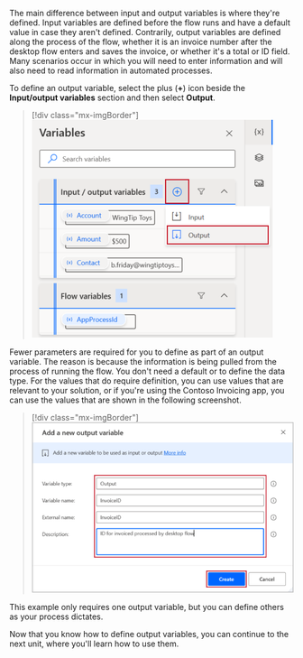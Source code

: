 The main difference between input and output variables is where they're defined. Input variables are defined before the flow runs and have a default value in case they aren't defined. Contrarily, output variables are defined along the process of the flow, whether it is an invoice number after the desktop flow enters and saves the invoice, or whether it's a total or ID field. Many scenarios occur in which you will need to enter information and will also need to read information in automated processes.

To define an output variable, select the plus (**+**) icon beside the **Input/output variables** section and then select **Output**.

> [!div class="mx-imgBorder"]
> [![Screenshot of the Variables dialog box with the plus icon selected and Output highlighted.](../media/11-add-output-variable.png)](../media/11-add-output-variable.png#lightbox)

Fewer parameters are required for you to define as part of an output variable. The reason is because the information is being pulled from the process of running the flow. You don't need a default or to define the data type. For the values that do require definition, you can use values that are relevant to your solution, or if you're using the Contoso Invoicing app, you can use the values that are shown in the following screenshot.

> [!div class="mx-imgBorder"]
> [![Screenshot of the Add a new output variable dialog box.](../media/12-output-variable-info.png)](../media/12-output-variable-info.png#lightbox)

This example only requires one output variable, but you can define others as your process dictates.

Now that you know how to define output variables, you can continue to the next unit, where you'll learn how to use them.
